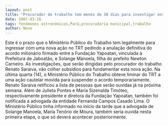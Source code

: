 ```yaml
---
layout: post
title: "Procurador do trabalho tem menos de 30 dias para investigar envolvidos"
date: 2007-03-16
tags: fenômenos astronômicos,Pará,procuradoria municipal,trabalho
author: None
---
```

Este é o prazo que o Ministério Público do Trabalho tem legalmente para ingressar com uma nova ação no TRT pedindo a anulação definitiva do acordo milionário firmado entre a Fundação Yapoatan, vinculada à Prefeitura de Jaboatão, e Solange Manoela, filha do prefeito Newton Carneiro.
As investigações, que serão dirigidas pelo procurador do trabalho Renato Saraiva, vão colher subsídios para fundamentar esta nova ação.
Na última quarta (14), o Ministério Público do Trabalho obteve liminar do TRT a uma ação cautelar movida para suspender o acordo temporariamente.
Renato Saraiva retificou a lista de pessoas que serão ouvidas já na próxima semana. Além de Julieta Pontes e Maria Sizenalda Timóteo, respectivamente presidente e diretora da Fundação Yapoatan, também foi notificada a advogada da entidade Fernanda Campos Casado Lima.
O Ministério Público tinha informado no início da tarde que a advogada de Solange Manoela, Maria Tenório de Moura, também seria ouvida nesta primeira etapa, o que só deverá acontecer posteriormente. 